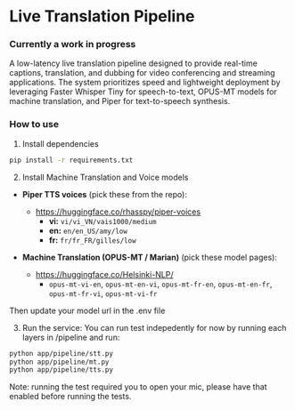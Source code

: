 # Live Translation Pipeline

### Currently a work in progress

A low-latency live translation pipeline designed to provide real-time captions, translation, and dubbing for video conferencing and streaming applications. The system prioritizes speed and lightweight deployment by leveraging Faster Whisper Tiny for speech-to-text, OPUS-MT models for machine translation, and Piper for text-to-speech synthesis.

### How to use
1. Install dependencies
```bash
pip install -r requirements.txt
```

2) Install Machine Translation and Voice models

- **Piper TTS voices** (pick these from the repo):
  - https://huggingface.co/rhasspy/piper-voices  
    - **vi:** `vi/vi_VN/vais1000/medium`  
    - **en:** `en/en_US/amy/low`  
    - **fr:** `fr/fr_FR/gilles/low`

- **Machine Translation (OPUS-MT / Marian)** (pick these model pages):
  - https://huggingface.co/Helsinki-NLP/  
    - `opus-mt-vi-en`, `opus-mt-en-vi`, `opus-mt-fr-en`, `opus-mt-en-fr`, `opus-mt-fr-vi`, `opus-mt-vi-fr`

Then update your model url in the .env file

3. Run the service:
You can run test indepedently for now by running each layers in /pipeline and run:
```bash
python app/pipeline/stt.py
python app/pipeline/mt.py
python app/pipeline/tts.py
```

Note: running the test required you to open your mic, please have that enabled before running the tests.

